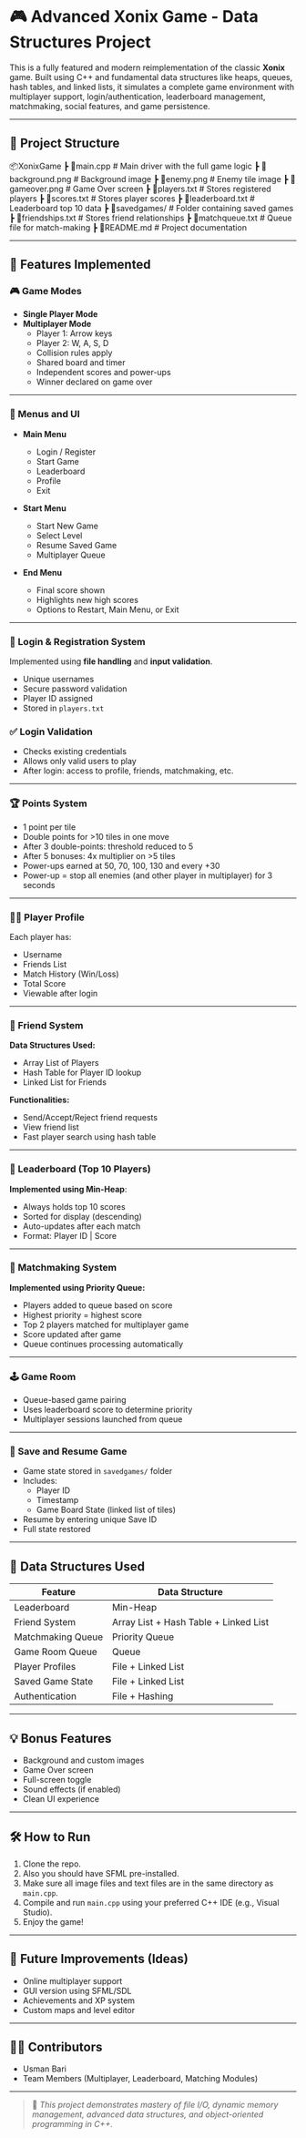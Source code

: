 # 🎮 Advanced Xonix Game - Data Structures Project

This is a fully featured and modern reimplementation of the classic **Xonix** game. Built using C++ and fundamental data structures like heaps, queues, hash tables, and linked lists, it simulates a complete game environment with multiplayer support, login/authentication, leaderboard management, matchmaking, social features, and game persistence.

---

## 📁 Project Structure

📦XonixGame
┣ 📄main.cpp # Main driver with the full game logic
┣ 📄background.png # Background image
┣ 📄enemy.png # Enemy tile image
┣ 📄gameover.png # Game Over screen
┣ 📄players.txt # Stores registered players
┣ 📄scores.txt # Stores player scores
┣ 📄leaderboard.txt # Leaderboard top 10 data
┣ 📄savedgames/ # Folder containing saved games
┣ 📄friendships.txt # Stores friend relationships
┣ 📄matchqueue.txt # Queue file for match-making
┣ 📄README.md # Project documentation


---

## 🧩 Features Implemented

### 🎮 Game Modes

- **Single Player Mode**
- **Multiplayer Mode**
  - Player 1: Arrow keys
  - Player 2: W, A, S, D
  - Collision rules apply
  - Shared board and timer
  - Independent scores and power-ups
  - Winner declared on game over

---

### 🧾 Menus and UI

- **Main Menu**
  - Login / Register
  - Start Game
  - Leaderboard
  - Profile
  - Exit

- **Start Menu**
  - Start New Game
  - Select Level
  - Resume Saved Game
  - Multiplayer Queue

- **End Menu**
  - Final score shown
  - Highlights new high scores
  - Options to Restart, Main Menu, or Exit

---

### 🔐 Login & Registration System

Implemented using **file handling** and **input validation**.

- Unique usernames
- Secure password validation
- Player ID assigned
- Stored in `players.txt`

### ✅ Login Validation

- Checks existing credentials
- Allows only valid users to play
- After login: access to profile, friends, matchmaking, etc.

---

### 🏆 Points System

- 1 point per tile
- Double points for >10 tiles in one move
- After 3 double-points: threshold reduced to 5
- After 5 bonuses: 4x multiplier on >5 tiles
- Power-ups earned at 50, 70, 100, 130 and every +30
- Power-up = stop all enemies (and other player in multiplayer) for 3 seconds

---

### 🧑‍💼 Player Profile

Each player has:
- Username
- Friends List
- Match History (Win/Loss)
- Total Score
- Viewable after login

---

### 👫 Friend System

**Data Structures Used:**
- Array List of Players
- Hash Table for Player ID lookup
- Linked List for Friends

**Functionalities:**
- Send/Accept/Reject friend requests
- View friend list
- Fast player search using hash table

---

### 🏁 Leaderboard (Top 10 Players)

**Implemented using Min-Heap**:
- Always holds top 10 scores
- Sorted for display (descending)
- Auto-updates after each match
- Format: Player ID | Score

---

### 🧠 Matchmaking System

**Implemented using Priority Queue:**
- Players added to queue based on score
- Highest priority = highest score
- Top 2 players matched for multiplayer game
- Score updated after game
- Queue continues processing automatically

---

### 🕹️ Game Room

- Queue-based game pairing
- Uses leaderboard score to determine priority
- Multiplayer sessions launched from queue

---

### 💾 Save and Resume Game

- Game state stored in `savedgames/` folder
- Includes:
  - Player ID
  - Timestamp
  - Game Board State (linked list of tiles)
- Resume by entering unique Save ID
- Full state restored

---

## 🧱 Data Structures Used

| Feature              | Data Structure     |
|---------------------|--------------------|
| Leaderboard         | Min-Heap           |
| Friend System       | Array List + Hash Table + Linked List |
| Matchmaking Queue   | Priority Queue     |
| Game Room Queue     | Queue              |
| Player Profiles     | File + Linked List |
| Saved Game State    | File + Linked List |
| Authentication      | File + Hashing     |

---

## 💡 Bonus Features

- Background and custom images
- Game Over screen
- Full-screen toggle
- Sound effects (if enabled)
- Clean UI experience

---

## 🛠️ How to Run

1. Clone the repo.
2. Also you should have SFML pre-installed.
3. Make sure all image files and text files are in the same directory as `main.cpp`.
4. Compile and run `main.cpp` using your preferred C++ IDE (e.g., Visual Studio).
5. Enjoy the game!

---

## 📌 Future Improvements (Ideas)

- Online multiplayer support
- GUI version using SFML/SDL
- Achievements and XP system
- Custom maps and level editor

---

## 👨‍💻 Contributors

- Usman Bari
- Team Members (Multiplayer, Leaderboard, Matching Modules)

---

> 🎯 *This project demonstrates mastery of file I/O, dynamic memory management, advanced data structures, and object-oriented programming in C++.*


